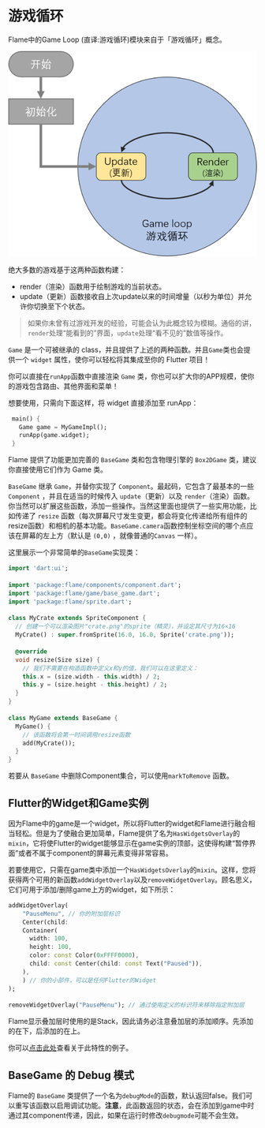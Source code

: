 # 游戏循环
Flame中的Game Loop (直译:游戏循环)模块来自于「游戏循环」概念。

![游戏循环-01](游戏循环-01.png)

绝大多数的游戏基于这两种函数构建：

- render（渲染）函数用于绘制游戏的当前状态。
- update（更新）函数接收自上次update以来的时间增量（以秒为单位）并允许你切换至下个状态。

> 如果你未曾有过游戏开发的经验，可能会认为此概念较为模糊。通俗的讲，`render`处理“能看到的”界面，`update`处理“看不见的”数值等操作。

`Game` 是一个可被继承的 class，并且提供了上述的两种函数。并且`Game`类也会提供一个 `widget` 属性，使你可以轻松将其集成至你的 Flutter 项目！

你可以直接在`runApp`函数中直接渲染 `Game` 类，你也可以扩大你的APP规模，使你的游戏包含路由、其他界面和菜单！

想要使用，只需向下面这样，将 widget 直接添加至 runApp：

```dart
 main() {
   Game game = MyGameImpl();
   runApp(game.widget);
 }
```

Flame 提供了功能更加完善的 `BaseGame` 类和包含物理引擎的 `Box2DGame` 类，建议你直接使用它们作为 Game 类。

`BaseGame` 继承 `Game`，并替你实现了 `Component`。最起码，它包含了最基本的一些`Component` ，并且在适当的时候传入 `update`（更新）以及 `render`（渲染）函数。你当然可以扩展这些函数，添加一些操作。当然这里面也提供了一些实用功能，比如传递了 `resize` 函数（每次屏幕尺寸发生变更，都会将变化传递给所有组件的resize函数）和相机的基本功能。`BaseGame.camera`函数控制坐标空间的哪个点应该在屏幕的左上方（默认是 `(0,0)` ，就像普通的`Canvas` 一样）。

这里展示一个非常简单的`BaseGame`实现类：

```dart
import 'dart:ui';

import 'package:flame/components/component.dart';
import 'package:flame/game/base_game.dart';
import 'package:flame/sprite.dart';

class MyCrate extends SpriteComponent {
  // 创建一个可以渲染图片"crate.png"的sprite（精灵），并设定其尺寸为16×16
  MyCrate() : super.fromSprite(16.0, 16.0, Sprite('crate.png'));

  @override
  void resize(Size size) {
    // 我们不需要在构造函数中定义x和y的值，我们可以在这里定义：
    this.x = (size.width - this.width) / 2;
    this.y = (size.height - this.height) / 2;
  }
}

class MyGame extends BaseGame {
  MyGame() {
    // 该函数将会第一时间调用resize函数
    add(MyCrate());
  }
}
```

若要从 `BaseGame` 中删除Component集合，可以使用`markToRemove` 函数。

## Flutter的Widget和Game实例

因为Flame中的game是一个widget，所以将Flutter的widget和Flame进行融合相当轻松。但是为了使融合更加简单，Flame提供了名为`HasWidgetsOverlay`的`mixin`，它将使Flutter的widget能够显示在game实例的顶部，这使得构建“暂停界面”或者不属于component的屏幕元素变得非常容易。

若要使用它，只需在game类中添加一个`HasWidgetsOverlay`的`mixin`。这样，您将获得两个可用的新函数`addWidgetOverlay`以及`removeWidgetOverlay`。顾名思义，它们可用于添加/删除game上方的widget，如下所示：

```dart
addWidgetOverlay(
    "PauseMenu", // 你的附加层标识
    Center(child:
    Container(
      width: 100,
      height: 100,
      color: const Color(0xFFFF0000),
      child: const Center(child: const Text("Paused")),
    ),
    ) // 你的小部件，可以是任何Flutter的Widget
);

removeWidgetOverlay("PauseMenu"); // 通过使用定义的标识符来移除指定附加层
```

Flame显示叠加层时使用的是Stack，因此请务必注意叠加层的添加顺序。先添加的在下，后添加的在上。

你可以[点击此处](https://github.com/flame-engine/flame/blob/master/doc/examples/with_widgets_overlay)查看关于此特性的例子。

## BaseGame 的 Debug 模式

Flame的 `BaseGame` 类提供了一个名为`debugMode`的函数，默认返回false。我们可以重写该函数以启用调试功能。**注意**，此函数返回的状态，会在添加到game中时通过其component传递，因此，如果在运行时修改`debugmode`可能不会生效。